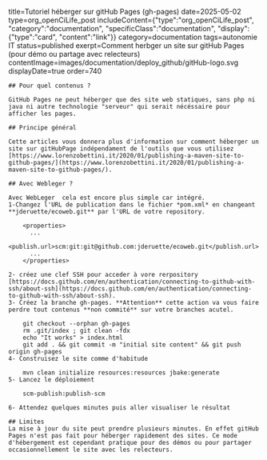 title=Tutoriel héberger sur gitHub Pages (gh-pages)
date=2025-05-02
type=org_openCiLife_post
includeContent={"type":"org_openCiLife_post", "category":"documentation", "specificClass":"documentation", "display":{"type":"card", "content":"link"}}
category=documentation
tags=autonomie IT
status=published
exerpt=Comment herbger un site sur gitHub Pages (pour démo ou partage avec relecteurs)
contentImage=images/documentation/deploy_github/gitHub-logo.svg
displayDate=true
order=740
~~~~~~
## Pour quel contenus ? 

GitHub Pages ne peut héberger que des site web statiques, sans php ni java ni autre technologie "serveur" qui serait nécéssaire pour afficher les pages.

## Principe général

Cette articles vous donnera plus d'information sur comment héberger un site sur gitHubPage indépendament de l'outils que vous utilisez [https://www.lorenzobettini.it/2020/01/publishing-a-maven-site-to-github-pages/](https://www.lorenzobettini.it/2020/01/publishing-a-maven-site-to-github-pages/).

## Avec Webleger ?

Avec WebLeger  cela est encore plus simple car intégré.
1-Changez l'URL de publication dans le fichier *pom.xml* en changeant **jderuette/ecoweb.git** par l'URL de votre repository.

    <properties>
      ...
      <publish.url>scm:git:git@github.com:jderuette/ecoweb.git</publish.url>
      ...
    </properties>
    
2- créez une clef SSH pour acceder à vore rerpository [https://docs.github.com/en/authentication/connecting-to-github-with-ssh/about-ssh](https://docs.github.com/en/authentication/connecting-to-github-with-ssh/about-ssh).
3- Créez la branche gh-pages. **Attention** cette action va vous faire perdre tout contenus **non commité** sur votre branches acutel.

    git checkout --orphan gh-pages
    rm .git/index ; git clean -fdx
    echo "It works" > index.html
    git add . && git commit -m "initial site content" && git push origin gh-pages
4- Construisez le site comme d'habitude

    mvn clean initialize resources:resources jbake:generate
5- Lancez le déploiement

    scm-publish:publish-scm

6- Attendez quelques minutes puis aller visualiser le résultat

## Limites
La mise à jour du site peut prendre plusieurs minutes. En effet gitHub Pages n'est pas fait pour héberger rapidement des sites. Ce mode d'hébergement est cependant pratique pour des démos ou pour partager occasionnellement le site avec les relecteurs.
